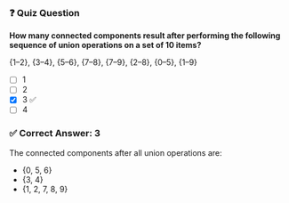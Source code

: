 ### ❓ Quiz Question

**How many connected components result after performing the following sequence of union operations on a set of 10 items?**

{1–2}, 
{3–4}, 
{5–6}, 
{7–8}, 
{7–9}, 
{2–8}, 
{0–5}, 
{1–9}


- [ ] 1  
- [ ] 2  
- [x] 3 ✅  
- [ ] 4  

### ✅ Correct Answer: 3

The connected components after all union operations are:  
- {0, 5, 6}  
- {3, 4}  
- {1, 2, 7, 8, 9}
